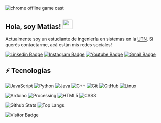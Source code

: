 
![chrome offline game cast](https://github.com/wayou/t-rex-runner/blob/gh-pages/assets/screenshot.gif)
## Hola, soy Matías! <img src="https://raw.githubusercontent.com/aemmadi/aemmadi/master/wave.gif" width="30px">

Actualmente soy un estudiante de ingeniería en sistemas en la [UTN](https://www.utn.edu.ar/es/).
Si querés contactarme, acá están mis redes sociales!

[![Linkedin Badge](https://img.shields.io/badge/-MatíasBoldrini-blue?style=flat-square&logo=Linkedin&logoColor=white&link=https://www.linkedin.com/in/matías-boldrini-93b146192/)]( https://www.linkedin.com/in/matías-boldrini-93b146192/)
[![Instagram Badge](https://img.shields.io/badge/-matibol_16-purple?style=flat-square&logo=instagram&logoColor=white&link=https://www.instagram.com/matibol_16/)](https://www.instagram.com/matibol_16/)
[![Youtube Badge](https://img.shields.io/badge/-MatíasBoldrini-darkred?style=flat-square&logo=youtube&logoColor=white&link=https://www.youtube.com/channel/UChnXf3O49gMiyDc_RhVcP7w)](https://www.youtube.com/channel/UChnXf3O49gMiyDc_RhVcP7w)
[![Gmail Badge](https://img.shields.io/badge/-matias@boldrini.com.ar-c14438?style=flat-square&logo=Gmail&logoColor=white&link=mailto:matias@boldrini.com.ar)](mailto:matias@boldrini.com.ar)

## ⚡ Tecnologías

![JavaScript](https://img.shields.io/badge/-JavaScript-black?style=flat-square&logo=javascript)
![Python](https://img.shields.io/badge/-Python-black?style=flat-square&logo=Python)
![Java](https://img.shields.io/badge/-java-E34A86?style=flat-square&logo=java)
![C++](https://img.shields.io/badge/-C++-00599C?style=flat-square&logo=c)
![Git](https://img.shields.io/badge/-Git-black?style=flat-square&logo=git)
![GitHub](https://img.shields.io/badge/-GitHub-181717?style=flat-square&logo=github)
![Linux](https://img.shields.io/badge/-Linux-181717?style=flat-square&logo=linux)

![Arduino](https://img.shields.io/badge/-Arduino-darkblue?style=flat-square&logo=arduino)
![Processing](https://img.shields.io/badge/-Processing-C51A4A?style=flat-square&logo=processing)
![HTML5](https://img.shields.io/badge/-HTML5-E34F26?style=flat-square&logo=html5&logoColor=white)
![CSS3](https://img.shields.io/badge/-CSS3-1572B6?style=flat-square&logo=css3)

![Github Stats](https://github-readme-stats.vercel.app/api?username=MatiasBoldrini&count_private=true&show_icons=true&include_all_commits=true)
![Top Langs](https://github-readme-stats.vercel.app/api/top-langs/?username=MatiasBoldrini&layout=compact)
<script src="https://unpkg.com/@lottiefiles/lottie-player@latest/dist/lottie-player.js"></script>
<lottie-player src="https://assets1.lottiefiles.com/packages/lf20_oh6P9B.json"  background="transparent"  speed="1"  style="width: 300px; height: 300px;" hover loop  autoplay></lottie-player>
![Visitor Badge](https://visitor-badge.laobi.icu/badge?page_id=ShadowFighter99.ShadowFighter99)
